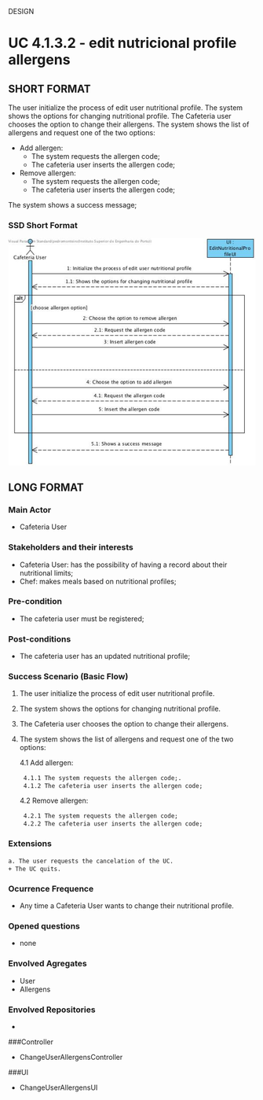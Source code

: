 DESIGN
# **UC 4.1.3.2** - edit nutricional profile **allergens**
##	SHORT FORMAT
The user initialize the process of edit user nutritional profile. The system shows the options for changing nutritional profile. The Cafeteria user chooses the option to change their allergens. The system shows the list of allergens and request one of the two options:
* Add allergen:
    * The system requests the allergen code;
    * The cafeteria user inserts the allergen code;
 * Remove allergen:
    * The system requests the allergen code;
    * The cafeteria user inserts the allergen code;
    
The system shows a success message;

###	SSD Short Format
![UC2.jpg](./ssd.jpg)

##	LONG FORMAT

### Main Actor
* Cafeteria User

### Stakeholders and their interests
+ Cafeteria User: has the possibility of having a record about their nutritional limits;
+ Chef: makes meals based on nutritional profiles;

### Pre-condition
+ The cafeteria user must be registered;

### Post-conditions
* The cafeteria user has an updated nutritional profile;

### Success Scenario (Basic Flow)
1. The user initialize the process of edit user nutritional profile. 
2. The system shows the options for changing nutritional profile. 
3. The Cafeteria user chooses the option to change their allergens. 
4. The system shows the list of allergens and request one of the two options:
    
    4.1 Add allergen:

        4.1.1 The system requests the allergen code;.
        4.1.2 The cafeteria user inserts the allergen code;

    4.2 Remove allergen:

        4.2.1 The system requests the allergen code;
        4.2.2 The cafeteria user inserts the allergen code;

### Extensions
    a. The user requests the cancelation of the UC.
    + The UC quits.


### Ocurrence Frequence
* Any time a Cafeteria User wants to change their nutritional profile.


### Opened questions
+ none

### Envolved Agregates
+ User
+ Allergens

### Envolved Repositories
+ 

###Controller
+ ChangeUserAllergensController

###UI
+ ChangeUserAllergensUI